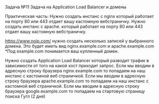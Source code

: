 Задача  №11 
Задача на Application Load Balancer и домены

Практическая часть:
Нужно создать инстанс с nginx который работает на порту 80 или 443 отдает вашу кастомную вебстраничку.
Нужно создать инстанс с apache. который работает на порту 80 или 443 отдает вашу кастомную вебстраничку.

https://www.noip.com/ нужно создать несколько записей у выбранного домена. Это будет иметь вид nginx.example.com и apache.example.com
*Под example.com понимается ваш купленный домен.

Нужно создать Application Load Balancer который разводит трафик в зависимости от того на какой хост приходит запрос. 
Если мы вводим в адресную строку браузера nginx.example.com то попадаем на наш инстанс с кастомной веб страничкой.
Если мы вводим в адресную строку браузера apache.example.com то попадаем на наш инстанс с кастомной веб страничкой.
Если мы вводим в адресную строку браузера google.example.com то попадаем на стартовую страницу поиска Гугл
(2 дня)